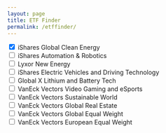 ```yaml
---
layout: page
title: ETF Finder
permalink: /etffinder/
---
```


<div id="book-search-container">
    <div class='flexbox' id='buttons'>
        <div>
            <input type="checkbox" role="switch" value='ICLN' name="iShares Global Clean Energy" checked='true' class='stockInput'>
            iShares Global Clean Energy
        </div>
        <div>
            <input type="checkbox" role="switch" value='RBOT' name="iShares Automation & Robotics
" class='stockInput'>
            iShares Automation & Robotics
        </div>
        <div>
            <input type="checkbox" role="switch" value='NewEnergy' name="Lyxor New Energy" class='stockInput'>
            Lyxor New Energy
        </div>
        <div>
            <input type="checkbox" role="switch" value='ECAR' name="iShares Electric Vehicles and Driving Technology" class='stockInput'>
            iShares Electric Vehicles and Driving Technology
        </div>
        <div>
            <input type="checkbox" role="switch" value='GlobalXBattery' name="Global X Lithium and Battery Tech" class='stockInput'>
            Global X Lithium and Battery Tech
        </div>
        <div>
            <input type="checkbox" role="switch" value='UCTESPO' name="VanEck Vectors Video Gaming and eSports" class='stockInput'>
            VanEck Vectors Video Gaming and eSports
        </div>
        <div>
            <input type="checkbox" role="switch" value='TSWE' name="VanEck Vectors Sustainable World" class='stockInput'>
            VanEck Vectors Sustainable World
        </div>
        <div>
            <input type="checkbox" role="switch" value='TRET' name="VanEck Vectors Global Real Estate" class='stockInput'>
            VanEck Vectors Global Real Estate
        </div>
        <div>
            <input type="checkbox" role="switch" value='TGET' name="VanEck Vectors Global Equal Weight" class='stockInput'>
            VanEck Vectors Global Equal Weight
        </div>
        <div>
            <input type="checkbox" role="switch" value='TEET' name="VanEck Vectors European Equal Weight" class='stockInput'>
            VanEck Vectors European Equal Weight
        </div>
    </div>
    <div class='flexbox' id='holdings'></div>
</div>

 
<script src="https://cdn.jsdelivr.net/npm/danfojs@0.2.2/lib/bundle.min.js"></script>
<script src="/etffinder/table.js"></script>
<link rel="stylesheet" href="/etffinder/style.css" />